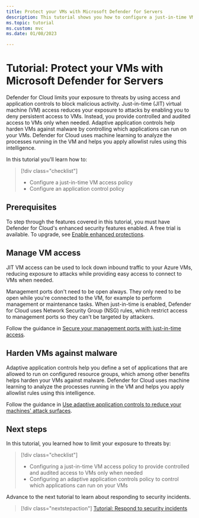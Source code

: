 ```yaml
---
title: Protect your VMs with Microsoft Defender for Servers
description: This tutorial shows you how to configure a just-in-time VM access policy and an application control policy.
ms.topic: tutorial
ms.custom: mvc
ms.date: 01/08/2023

---
```

# Tutorial: Protect your VMs with Microsoft Defender for Servers

Defender for Cloud limits your exposure to threats by using access and application controls to block malicious activity. Just-in-time (JIT) virtual machine (VM) access reduces your exposure to attacks by enabling you to deny persistent access to VMs. Instead, you provide controlled and audited access to VMs only when needed. Adaptive application controls help harden VMs against malware by controlling which applications can run on your VMs. Defender for Cloud uses machine learning to analyze the processes running in the VM and helps you apply allowlist rules using this intelligence.

In this tutorial you'll learn how to:

> [!div class="checklist"]
>
> * Configure a just-in-time VM access policy
> * Configure an application control policy

## Prerequisites

To step through the features covered in this tutorial, you must have Defender for Cloud's enhanced security features enabled. A free trial is available. To upgrade, see [Enable enhanced protections](enable-enhanced-security.md).

## Manage VM access

JIT VM access can be used to lock down inbound traffic to your Azure VMs, reducing exposure to attacks while providing easy access to connect to VMs when needed.

Management ports don't need to be open always. They only need to be open while you're connected to the VM, for example to perform management or maintenance tasks. When just-in-time is enabled, Defender for Cloud uses Network Security Group (NSG) rules, which restrict access to management ports so they can't be targeted by attackers.

Follow the guidance in [Secure your management ports with just-in-time access](just-in-time-access-usage.md).

## Harden VMs against malware

Adaptive application controls help you define a set of applications that are allowed to run on configured resource groups, which among other benefits helps harden your VMs against malware. Defender for Cloud uses machine learning to analyze the processes running in the VM and helps you apply allowlist rules using this intelligence.

Follow the guidance in [Use adaptive application controls to reduce your machines' attack surfaces](adaptive-application-controls.md).

## Next steps

In this tutorial, you learned how to limit your exposure to threats by:

> [!div class="checklist"]
>
> * Configuring a just-in-time VM access policy to provide controlled and audited access to VMs only when needed
> * Configuring an adaptive application controls policy to control which applications can run on your VMs

Advance to the next tutorial to learn about responding to security incidents.

> [!div class="nextstepaction"]
> [Tutorial: Respond to security incidents](tutorial-security-incident.md)
